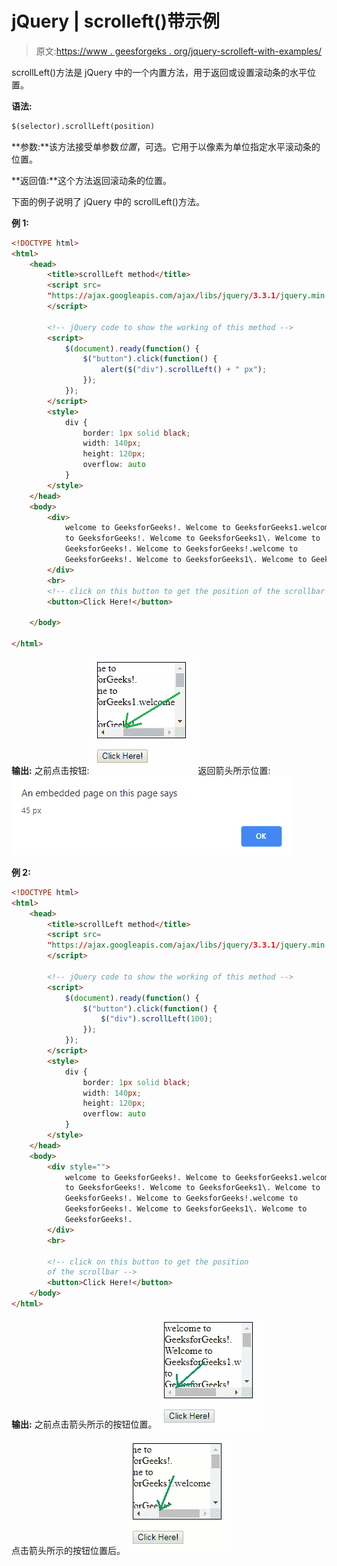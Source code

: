 # jQuery | scrolleft()带示例

> 原文:[https://www . geesforgeks . org/jquery-scrolleft-with-examples/](https://www.geeksforgeeks.org/jquery-scrollleft-with-examples/)

scrollLeft()方法是 jQuery 中的一个内置方法，用于返回或设置滚动条的水平位置。

**语法:**

```html
$(selector).scrollLeft(position)
```

**参数:**该方法接受单参数*位置*，可选。它用于以像素为单位指定水平滚动条的位置。

**返回值:**这个方法返回滚动条的位置。

下面的例子说明了 jQuery 中的 scrollLeft()方法。

**例 1:**

```html
<!DOCTYPE html>
<html>
    <head>
        <title>scrollLeft method</title>
        <script src=
        "https://ajax.googleapis.com/ajax/libs/jquery/3.3.1/jquery.min.js">
        </script>

        <!-- jQuery code to show the working of this method -->
        <script>
            $(document).ready(function() {
                $("button").click(function() {
                    alert($("div").scrollLeft() + " px");
                });
            });
        </script>
        <style>
            div {
                border: 1px solid black;
                width: 140px;
                height: 120px;
                overflow: auto
            }
        </style>
    </head>
    <body>
        <div>
            welcome to GeeksforGeeks!. Welcome to GeeksforGeeks1.welcome
            to GeeksforGeeks!. Welcome to GeeksforGeeks1\. Welcome to 
            GeeksforGeeks!. Welcome to GeeksforGeeks!.welcome to 
            GeeksforGeeks!. Welcome to GeeksforGeeks1\. Welcome to GeeksforGeeks!.
        </div>
        <br>
        <!-- click on this button to get the position of the scrollbar -->
        <button>Click Here!</button>

    </body>

</html>
```

**输出:**
之前点击按钮:
![](img/f67fd74347e059d963affc3ad4522bd0.png)
返回箭头所示位置:
![](img/a6b93ccceaa2f8ca00f76eacf7f85e70.png)

**例 2:**

```html
<!DOCTYPE html>
<html>
    <head>
        <title>scrollLeft method</title>
        <script src=
        "https://ajax.googleapis.com/ajax/libs/jquery/3.3.1/jquery.min.js">
        </script>

        <!-- jQuery code to show the working of this method -->
        <script>
            $(document).ready(function() {
                $("button").click(function() {
                    $("div").scrollLeft(100);
                });
            });
        </script>
        <style>
            div {
                border: 1px solid black;
                width: 140px;
                height: 120px;
                overflow: auto
            }
        </style>
    </head>
    <body>
        <div style="">
            welcome to GeeksforGeeks!. Welcome to GeeksforGeeks1.welcome
            to GeeksforGeeks!. Welcome to GeeksforGeeks1\. Welcome to
            GeeksforGeeks!. Welcome to GeeksforGeeks!.welcome to 
            GeeksforGeeks!. Welcome to GeeksforGeeks1\. Welcome to
            GeeksforGeeks!.
        </div>
        <br>

        <!-- click on this button to get the position
        of the scrollbar -->
        <button>Click Here!</button>
    </body>
</html>
```

**输出:**
之前点击箭头所示的按钮位置。
![](img/c6b1d25ba5b959b79792f0a5c91d916d.png)

点击箭头所示的按钮位置后。
![](img/51264673923b618a34ee85d0c51d580f.png)